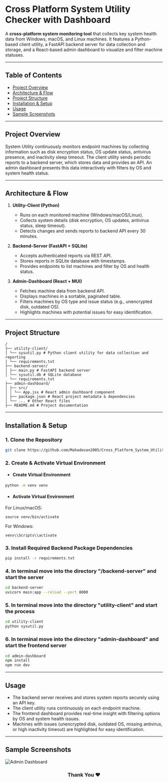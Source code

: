 # Cross Platform System Utility Checker with Dashboard

A **cross-platform system monitoring tool** that collects key system health data from Windows, macOS, and Linux machines. It features a Python-based client utility, a FastAPI backend server for data collection and storage, and a React-based admin dashboard to visualize and filter machine statuses.

---

## Table of Contents

- [Project Overview](#project-overview)  
- [Architecture & Flow](#architecture--flow)  
- [Project Structure](#project-structure)  
- [Installation & Setup](#installation--setup)  
- [Usage](#usage)  
- [Sample Screenshots](#sample-screenshots)  

---

## Project Overview

System Utility continuously monitors endpoint machines by collecting information such as disk encryption status, OS update status, antivirus presence, and inactivity sleep timeout. The client utility sends periodic reports to a backend server, which stores data and provides an API. An admin dashboard presents this data interactively with filters by OS and system health status.

---

## Architecture & Flow

1. **Utility-Client (Python)**  
   - Runs on each monitored machine (Windows/macOS/Linux).  
   - Collects system details (disk encryption, OS updates, antivirus status, sleep timeout).  
   - Detects changes and sends reports to backend API every 30 minutes.  

2. **Backend-Server (FastAPI + SQLite)**  
   - Accepts authenticated reports via REST API.  
   - Stores reports in SQLite database with timestamps.  
   - Provides endpoints to list machines and filter by OS and health status.

3. **Admin-Dashboard (React + MUI)**  
   - Fetches machine data from backend API.  
   - Displays machines in a sortable, paginated table.  
   - Filters machines by OS type and issue status (e.g., unencrypted disk, outdated OS).  
   - Highlights machines with potential issues for easy identification.

---

## Project Structure

```
/
├── utility-client/
│ └── sysutil.py # Python client utility for data collection and reporting
| └── requirements.txt
├── backend-server/
│ ├── main.py # FastAPI backend server
│ └── sysutil.db # SQLite database
  └── requirements.txt
├── admin-dashboard/
│ ├── src/
│ │ └── App.jsx # React admin dashboard component
│ ├── package.json # React project metadata & dependencies
│ └── ... # Other React files
├── README.md # Project documentation 
```
---

## Installation & Setup

### 1. Clone the Repository
```bash
git clone https://github.com/Mahadevan2005/Cross_Platform_System_Utility_Checker.git
```

### 2. Create & Activate Virtual Environment
- #### Create Virtual Environment
```bash
python -m venv venv
```
- #### Activate Virtual Environment
For Linux/macOS:
```
source venv/bin/activate
```
For Windows:
```
venv\\Scripts\\activate
```
### 3. Install Required Backend Package Dependencies
```bash
pip install -r requirements.txt
```
### 4. In terminal move into the directory "/backend-server" and start the server
```bash
cd backend-server
uvicorn main:app --reload --port 8000
```
### 5. In terminal move into the directory "utility-client" and start the process
```bash
cd utility-client
python sysutil.py
```
### 6. In terminal move into the directory "admin-dashboard" and start the frontend server
```bash
cd admin-dashboard
npm install
npm run dev
```
---

## Usage

- The backend server receives and stores system reports securely using an API key.
- The client utility runs continuously on each endpoint machine.
- The frontend dashboard provides real-time insight with filtering options by OS and system health issues.
- Machines with issues (unencrypted disk, outdated OS, missing antivirus, or high inactivity timeout) are highlighted for easy identification.

---

## Sample Screenshots
![Admin Dashboard]("https://github.com/user-attachments/assets/ae1bb7a3-ac53-4579-9e6b-da8abed5bbf1")


<h3 align="center">
Thank You ❤️
</h3>
